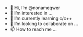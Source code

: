 - 👋 Hi, I’m @nonameqwer
- 👀 I’m interested in ...
- 🌱 I’m currently learning c/c++
- 💞️ I’m looking to collaborate on ...
- 📫 How to reach me ...

<!---
nonameqwer/nonameqwer is a ✨ special ✨ repository because its `README.md` (this file) appears on your GitHub profile.
You can click the Preview link to take a look at your changes.
--->
